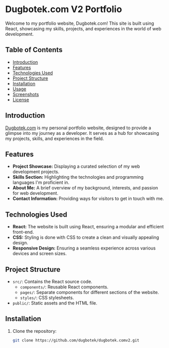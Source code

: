 # Dugbotek.com V2 Portfolio

Welcome to my portfolio website, Dugbotek.com! This site is built using React, showcasing my skills, projects, and experiences in the world of web development.

## Table of Contents
- [Introduction](#introduction)
- [Features](#features)
- [Technologies Used](#technologies-used)
- [Project Structure](#project-structure)
- [Installation](#installation)
- [Usage](#usage)
- [Screenshots](#screenshots)
- [License](#license)

## Introduction

[Dugbotek.com](https://dugbotek.com) is my personal portfolio website, designed to provide a glimpse into my journey as a developer. It serves as a hub for showcasing my projects, skills, and experiences in the field.

## Features

- **Project Showcase:** Displaying a curated selection of my web development projects.
- **Skills Section:** Highlighting the technologies and programming languages I'm proficient in.
- **About Me:** A brief overview of my background, interests, and passion for web development.
- **Contact Information:** Providing ways for visitors to get in touch with me.

## Technologies Used

- **React:** The website is built using React, ensuring a modular and efficient front-end.
- **CSS:** Styling is done with CSS to create a clean and visually appealing design.
- **Responsive Design:** Ensuring a seamless experience across various devices and screen sizes.

## Project Structure

- `src/`: Contains the React source code.
  - `components/`: Reusable React components.
  - `pages/`: Separate components for different sections of the website.
  - `styles/`: CSS stylesheets.
- `public/`: Static assets and the HTML file.

## Installation

1. Clone the repository:

   ```bash
   git clone https://github.com/dugbotek/dugbotek.comv2.git
